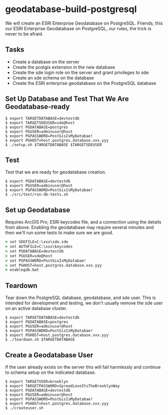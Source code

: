 # geodatabase-build-postgresql

We will create an ESRI Enterprise Geodatabase on PostgreSQL. Friends, this our ESRI Enterprise Geodatabase on PostgreSQL, our rules, the trick is never to be afraid.

## Tasks

* Create a database on the server
* Create the postgis extension in the new database
* Create the sde login role on the server and grant privileges to sde
* Create an sde schema on the database
* Create the ESRI enterprise geodatabase on the PostgreSQL database

## Set Up Database and Test That We Are Geodatabase-ready

```shell
$ export TARGETDATABASE=devtestdb
$ export TARGETSDEUSER=sde@host
$ export PGDATABASE=postgres
$ export PGUSER=adminuser@host
$ export PGPASSWORD=PostGisIsMyDatabae!
$ export PGHOST=host.postgres.database.xxx.yyy
$ ./setup.sh $TARGETDATABASE $TARGETSDEUSER
```

## Test

Test that we are ready for geodatabase creation.

```shell
$ export PGDATABASE=devtestdb
$ export PGUSER=adminuser@host
$ export PGPASSWORD=PostGisIsMyDatabae!
$ ./src/test/run-db-tests.sh 
```

## Set up Geodatabase

Requires ArcGIS Pro, ESRI keycodes file, and a connection using the details from above. Enabling the geodatabase may require several minutes
and then we'll run some tests to make sure we are good.

```bat
> set SDEFILE=C:\xxx\sde.sde
> set AUTHFILE=C:\xxx\keycodes
> set PGDATABASE=devtestdb
> set PGUSER=sde@host
> set PGPASSWORD=PostGisIsMyDatabae!
> set PGHOST=host.postgres.database.xxx.yyy
> enablegdb.bat
```

## Teardown

Tear down the PostgreSQL database, geodatabase, and sde user. This is intended for development and testing, we don't usually remove the sde user on an active database cluster.

```shell
$ export TARGETDATABASE=devtestdb
$ export PGDATABASE=postgres
$ export PGUSER=adminuser@host
$ export PGPASSWORD=PostGisIsMyDatabae!
$ export PGHOST=host.postgres.database.xxx.yyy
$ ./teardown.sh $TARGETDATABASE
```


## Create a Geodatabase User

If the user already exists on the server this will fail harmlessly and continue to schema setup on the indicated database.

```shell
$ export TARGETUSER=brooklyn
$ export TARGETPASSWORD=SpreadLoveItsTheBrooklynWay
$ export PGDATABASE=devtestdb
$ export PGUSER=adminuser@host
$ export PGPASSWORD=PostGisIsMyDatabae!
$ export PGHOST=host.postgres.database.xxx.yyy
$ ./createuser.sh 
```
